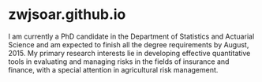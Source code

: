 # zwjsoar.github.io
I am currently a PhD candidate in the Department of Statistics and Actuarial Science and am expected to finish all the degree requirements by August, 2015. My primary research interests lie in developing effective quantitative tools in evaluating and managing risks in the fields of insurance and finance, with a special attention in agricultural risk management.
